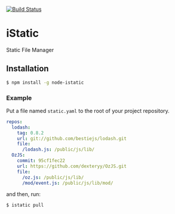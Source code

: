 [![Build Status](https://secure.travis-ci.org/mockee/istatic.png)](http://travis-ci.org/mockee/istatic)

# iStatic

Static File Manager

## Installation
```bash
$ npm install -g node-istatic
```

### Example

Put a file named `static.yaml` to the root of your project repository.

```yaml
repos:
  lodash:
    tag: 0.8.2
    url: git://github.com/bestiejs/lodash.git
    file:
      /lodash.js: /public/js/lib/
  OzJS:
    commit: 95cf1fec22
    url: https://github.com/dexteryy/OzJS.git
    file:
      /oz.js: /public/js/lib/
      /mod/event.js: /public/js/lib/mod/
```

and then, run:

```bash
$ istatic pull
```
